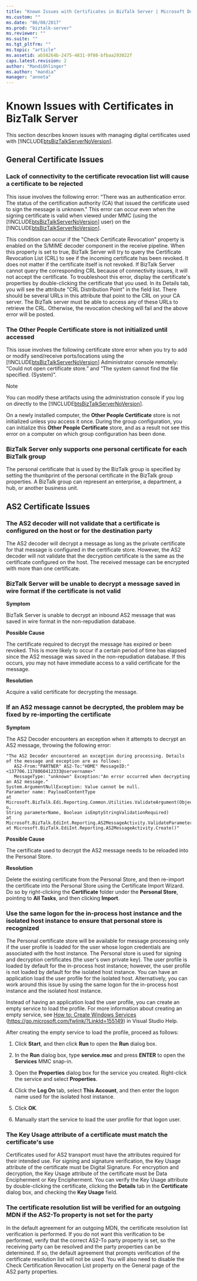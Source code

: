 ```yaml
---
title: "Known Issues with Certificates in BizTalk Server | Microsoft Docs"
ms.custom: ""
ms.date: "06/08/2017"
ms.prod: "biztalk-server"
ms.reviewer: ""
ms.suite: ""
ms.tgt_pltfrm: ""
ms.topic: "article"
ms.assetid: ab58264b-2475-4831-9f08-bfbaa293022f
caps.latest.revision: 2
author: "MandiOhlinger"
ms.author: "mandia"
manager: "anneta"
---
```

# Known Issues with Certificates in BizTalk Server
This section describes known issues with managing digital certificates used with [!INCLUDE[btsBizTalkServerNoVersion](../includes/btsbiztalkservernoversion-md.md)].

## General Certificate Issues

### Lack of connectivity to the certificate revocation list will cause a certificate to be rejected
 This issue involves the following error: “There was an authentication error. The status of the certification authority (CA) that issued the certificate used to sign the message is unknown." This error can occur even when the signing certificate is valid when viewed under MMC (using the [!INCLUDE[btsBizTalkServerNoVersion](../includes/btsbiztalkservernoversion-md.md)] user) on the [!INCLUDE[btsBizTalkServerNoVersion](../includes/btsbiztalkservernoversion-md.md)].

 This condition can occur if the "Check Certificate Revocation" property is enabled on the S/MIME decoder component in the receive pipeline. When this property is set to true, BizTalk Server will try to query the Certificate Revocation List (CRL) to see if the incoming certificate has been revoked. It does not matter if the certificate itself is not revoked. If BizTalk Server cannot query the corresponding CRL because of connectivity issues, it will not accept the certificate. To troubleshoot this error, display the certificate's properties by double-clicking the certificate that you used. In its Details tab, you will see the attribute "CRL Distribution Point" in the field list. There should be several URLs in this attribute that point to the CRL on your CA server. The BizTalk server must be able to access any of these URLs to retrieve the CRL. Otherwise, the revocation checking will fail and the above error will be posted.

### The Other People Certificate store is not initialized until accessed
 This issue involves the following certificate store error when you try to add or modify send/receive ports/locations using the [!INCLUDE[btsBizTalkServerNoVersion](../includes/btsbiztalkservernoversion-md.md)] Administrator console remotely: “Could not open certificate store.” and “The system cannot find the file specified. (System)”.

> [!NOTE]
>  You can modify these artifacts using the administration console if you log on directly to the [!INCLUDE[btsBizTalkServerNoVersion](../includes/btsbiztalkservernoversion-md.md)].

 On a newly installed computer, the **Other People Certificate** store is not initialized unless you access it once. During the group configuration, you can initialize this **Other People Certificate** store, and as a result not see this error on a computer on which group configuration has been done.

### BizTalk Server only supports one personal certificate for each BizTalk group
 The personal certificate that is used by the BizTalk group is specified by setting the thumbprint of the personal certificate in the BizTalk group properties. A BizTalk group can represent an enterprise, a department, a hub, or another business unit.

## AS2 Certificate Issues

### The AS2 decoder will not validate that a certificate is configured on the host or for the destination party
 The AS2 decoder will decrypt a message as long as the private certificate for that message is configured in the certificate store. However, the AS2 decoder will not validate that the decryption certificate is the same as the certificate configured on the host. The received message can be encrypted with more than one certificate.

### BizTalk Server will be unable to decrypt a message saved in wire format if the certificate is not valid
 **Symptom**

 BizTalk Server is unable to decrypt an inbound AS2 message that was saved in wire format in the non-repudiation database.

 **Possible Cause**

 The certificate required to decrypt the message has expired or been revoked. This is more likely to occur if a certain period of time has elapsed since the AS2 message was saved in the non-repudiation database. If this occurs, you may not have immediate access to a valid certificate for the message.

 **Resolution**

 Acquire a valid certificate for decrypting the message.

### If an AS2 message cannot be decrypted, the problem may be fixed by re-importing the certificate
 **Symptom**

 The AS2 Decoder encounters an exception when it attempts to decrypt an AS2 message, throwing the following error:

```
"The AS2 Decoder encountered an exception during processing. Details of the message and exception are as follows:
   AS2-From:"PARTNER" AS2-To:"HOME" MessageID:"<137706.1178060412333@servername>"
   MessageType: "unknown" Exception:"An error occurred when decrypting an AS2 message."
System.ArgumentNullException: Value cannot be null.
Parameter name: PayloadContentType
at Microsoft.BizTalk.Edi.Reporting.Common.Utilities.ValidateArgument(Object o,
String parameterName, Boolean isEmptyStringValidationRequired)
at Microsoft.BizTalk.EdiInt.Reporting.AS2MessageActivity.ValidateParameters()
at Microsoft.BizTalk.EdiInt.Reporting.AS2MessageActivity.Create()"

```

 **Possible Cause**

 The certificate used to decrypt the AS2 message needs to be reloaded into the Personal Store.

 **Resolution**

 Delete the existing certificate from the Personal Store, and then re-import the certificate into the Personal Store using the Certificate Import Wizard. Do so by right-clicking the **Certificate** folder under the **Personal Store**, pointing to **All Tasks**, and then clicking **Import**.

### Use the same logon for the in-process host instance and the isolated host instance to ensure that personal store is recognized
 The Personal certificate store will be available for message processing only if the user profile is loaded for the user whose logon credentials are associated with the host instance. The Personal store is used for signing and decryption certificates (the user's own private key). The user profile is loaded by default for the in-process host instance; however, the user profile is not loaded by default for the isolated host instance. You can have an application load the user profile for the isolated host. Alternatively, you can work around this issue by using the same logon for the in-process host instance and the isolated host instance.

 Instead of having an application load the user profile, you can create an empty service to load the profile. For more information about creating an empty service, see [How to: Create Windows Services](https://go.microsoft.com/fwlink/?LinkId=155149) (https://go.microsoft.com/fwlink/?LinkId=155149) in Visual Studio Help.

 After creating the empty service to load the profile, proceed as follows:

1.  Click **Start**, and then click **Run** to open the **Run** dialog box.

2.  In the **Run** dialog box, type **service.msc** and press **ENTER** to open the **Services** MMC snap-in.

3.  Open the **Properties** dialog box for the service you created. Right-click the service and select **Properties**.

4.  Click the **Log On** tab, select **This Account**, and then enter the logon name used for the isolated host instance.

5.  Click **OK**.

6.  Manually start the service to load the user profile for that logon user.

### The Key Usage attribute of a certificate must match the certificate's use
 Certificates used for AS2 transport must have the attributes required for their intended use. For signing and signature verification, the Key Usage attribute of the certificate must be Digital Signature. For encryption and decryption, the Key Usage attribute of the certificate must be Data Encipherment or Key Encipherment. You can verify the Key Usage attribute by double-clicking the certificate, clicking the **Details** tab in the **Certificate** dialog box, and checking the **Key Usage** field.

### The certificate resolution list will be verified for an outgoing MDN if the AS2-To property is not set for the party
 In the default agreement for an outgoing MDN, the certificate resolution list verification is performed. If you do not want this verification to be performed, verify that the correct AS2-To party property is set, so the receiving party can be resolved and the party properties can be determined. If so, the default agreement that prompts verification of the certificate resolution list will not be used. You will also need to disable the Check Certification Revocation List property on the General page of the AS2 party properties.